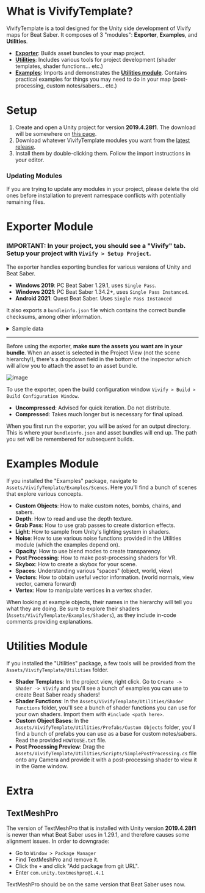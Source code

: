 ﻿# What is VivifyTemplate?

VivifyTemplate is a tool designed for the Unity side development of Vivify maps for Beat Saber. It composes of 3 "modules": **Exporter**, **Examples**, and **Utilities**.

- [**Exporter**](#exporter-module): Builds asset bundles to your map project.
- [**Utilities**](#utilities-module): Includes various tools for project development (shader templates, shader functions... etc.)
- [**Examples**](#examples-module): Imports and demonstrates the [**Utilities module**](#utilities-module). Contains practical examples for things you may need to do in your map (post-processing, custom notes/sabers... etc.)

# Setup

1. Create and open a Unity project for version **2019.4.28f1**. The download will be somewhere on [this page](https://unity.com/releases/editor/archive).
2. Download whatever VivifyTemplate modules you want from the [latest release](https://github.com/Swifter1243/VivifyTemplate/releases).
3. Install them by double-clicking them. Follow the import instructions in your editor.

### Updating Modules

If you are trying to update any modules in your project, please delete the old ones before installation to prevent namespace conflicts with potentially remaining files.

# Exporter Module

### IMPORTANT: In your project, you should see a "Vivify" tab. Setup your project with `Vivify > Setup Project`.

The exporter handles exporting bundles for various versions of Unity and Beat Saber.
- **Windows 2019**: PC Beat Saber 1.29.1, uses `Single Pass`.
- **Windows 2021**: PC Beat Saber 1.34.2+, uses `Single Pass Instanced`.
- **Android 2021**: Quest Beat Saber. Uses `Single Pass Instanced`

It also exports a `bundleinfo.json` file which contains the correct bundle checksums, among other information.

<details>
<summary>Sample data</summary>

```json
{
  "materials": {
    "example": {
      "path": "assets/materials/example.mat",
      "properties": {
        "_Example": {
          "Float": "1.0"
        }
      }
    }
  },
  "prefabs": {
    "example": "assets/prefabs/example.prefab"
  },
  "bundleFiles": [
    "C:/Example/bundleWindows2019.vivify",
    "C:/Example/bundleWindows2021.vivify",
    "C:/Example/bundleAndroid2021.vivify"
  ],
  "bundleCRCs": {
    "_windows2019": 2604998796,
    "_windows2021": 2051513366,
    "_android2021": 3982829844
  },
  "isCompressed": true
}
```

</details>

---

Before using the exporter, **make sure the assets you want are in your bundle**. When an asset is selected in the Project View (not the scene hierarchy!), there's a dropdown field in the bottom of the Inspector which will allow you to attach the asset to an asset bundle.

![image](https://github.com/user-attachments/assets/6f1b945f-d38f-4f8b-ba42-d546adf12dcb)

To use the exporter, open the build configuration window `Vivify > Build > Build Configuration Window`.
- **Uncompressed**: Advised for quick iteration. Do not distribute.
- **Compressed**: Takes much longer but is necessary for final upload. 

When you first run the exporter, you will be asked for an output directory. This is where your `bundleinfo.json` and asset bundles will end up. The path you set will be remembered for subsequent builds.

# Examples Module

If you installed the "Examples" package, navigate to `Assets/VivifyTemplate/Examples/Scenes`. Here you'll find a bunch of scenes that explore various concepts.

- **Custom Objects**: How to make custom notes, bombs, chains, and sabers.
- **Depth**: How to read and use the depth texture.
- **Grab Pass**: How to use grab passes to create distortion effects.
- **Light**: How to sample from Unity's lighting system in shaders.
- **Noise**: How to use various noise functions provided in the Utilities module (which the examples depend on).
- **Opacity**: How to use blend modes to create transparency.
- **Post Processing**: How to make post-processing shaders for VR.
- **Skybox**: How to create a skybox for your scene.
- **Spaces**: Understanding various "spaces" (object, world, view)
- **Vectors**: How to obtain useful vector information. (world normals, view vector, camera forward)
- **Vertex**: How to manipulate vertices in a vertex shader.

When looking at example objects, their names in the hierarchy will tell you what they are doing. Be sure to explore their shaders (`Assets/VivifyTemplate/Examples/Shaders`), as they include in-code comments providing explanations.

# Utilities Module

If you installed the "Utilities" package, a few tools will be provided from the `Assets/VivifyTemplate/Utilities` folder.
- **Shader Templates**: In the project view, right click. Go to `Create -> Shader -> Vivify` and you'll see a bunch of examples you can use to create Beat Saber ready shaders!
- **Shader Functions**: In the `Assets/VivifyTemplate/Utilities/Shader Functions` folder, you'll see a bunch of shader functions you can use for your own shaders. Import them with `#include <path here>`.
- **Custom Object Bases**: In the `Assets/VivifyTemplate/Utilities/Prefabs/Custom Objects` folder, you'll find a bunch of prefabs you can use as a base for custom notes/sabers. Read the provided `HOWTOUSE.txt` file.
- **Post Processing Preview**: Drag the `Assets/VivifyTemplate/Utilities/Scripts/SimplePostProcessing.cs` file onto any Camera and provide it with a post-processing shader to view it in the Game window.

# Extra

## TextMeshPro

The version of TextMeshPro that is installed with Unity version **2019.4.28f1** is newer than what Beat Saber uses in 1.29.1, and therefore causes some alignment issues. In order to downgrade:
- Go to `Window > Package Manager`
- Find TextMeshPro and remove it.
- Click the `+` and click "Add package from git URL".
- Enter `com.unity.textmeshpro@1.4.1`

TextMeshPro should be on the same version that Beat Saber uses now.
